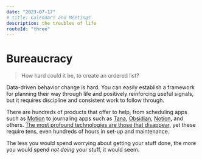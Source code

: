 ```yaml
---
date: "2023-07-17"
# title: Calendars and Meetings
description: the troubles of life
routeId: "three"
---
```


# Bureaucracy

> How hard could it be, to create an ordered list?

Data-driven behavior change is hard.
You can easily establish a framework
for planning their way through life and positively
reinforcing useful signals, but it
requires discipline and consistent work
to follow through.

There are hundreds of products that offer to help,
from scheduling apps such as [Motion][motion]
to journaling apps such as [Tana][tana], [Obsidian][obsidian], [Notion][notion],
and others.
[The most profound technologies are those that disappear][profound-technologies],
yet these require tens, even hundreds of hours
in set-up and maintenance.

The less you would spend worrying about getting your stuff done,
the more you would spend _not doing_ your stuff, it would seem.

[obsidian]:               https://obsidian.md
[notion]:                 https://notion.so
[motion]:                 https://www.usemotion.com
[tana]:                   https://tana.inc
[profound-technologies]:  https://www.infosys.com/insights/ai-automation/ambient-intelligence.html
